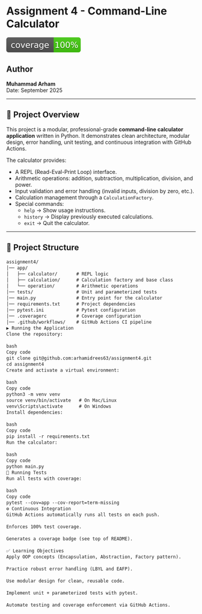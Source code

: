 # Assignment 4 - Command-Line Calculator

![Coverage](./coverage.svg)

## Author
**Muhammad Arham**  
Date: September 2025  

---

## 📖 Project Overview
This project is a modular, professional-grade **command-line calculator application** written in Python. It demonstrates clean architecture, modular design, error handling, unit testing, and continuous integration with GitHub Actions.

The calculator provides:
- A REPL (Read-Eval-Print Loop) interface.
- Arithmetic operations: addition, subtraction, multiplication, division, and power.
- Input validation and error handling (invalid inputs, division by zero, etc.).
- Calculation management through a `CalculationFactory`.
- Special commands:
  - `help` → Show usage instructions.
  - `history` → Display previously executed calculations.
  - `exit` → Quit the calculator.

---

## 📂 Project Structure
```text
assignment4/
│── app/
│   ├── calculator/       # REPL logic
│   ├── calculation/      # Calculation factory and base class
│   └── operation/        # Arithmetic operations
│── tests/                # Unit and parameterized tests
│── main.py               # Entry point for the calculator
│── requirements.txt      # Project dependencies
│── pytest.ini            # Pytest configuration
│── .coveragerc           # Coverage configuration
│── .github/workflows/    # GitHub Actions CI pipeline
▶️ Running the Application
Clone the repository:

bash
Copy code
git clone git@github.com:arhamidrees63/assignment4.git
cd assignment4
Create and activate a virtual environment:

bash
Copy code
python3 -m venv venv
source venv/bin/activate   # On Mac/Linux
venv\Scripts\activate      # On Windows
Install dependencies:

bash
Copy code
pip install -r requirements.txt
Run the calculator:

bash
Copy code
python main.py
🧪 Running Tests
Run all tests with coverage:

bash
Copy code
pytest --cov=app --cov-report=term-missing
⚙️ Continuous Integration
GitHub Actions automatically runs all tests on each push.

Enforces 100% test coverage.

Generates a coverage badge (see top of README).

✅ Learning Objectives
Apply OOP concepts (Encapsulation, Abstraction, Factory pattern).

Practice robust error handling (LBYL and EAFP).

Use modular design for clean, reusable code.

Implement unit + parameterized tests with pytest.

Automate testing and coverage enforcement via GitHub Actions.